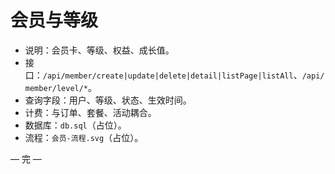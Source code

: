 # 会员与等级

- 说明：会员卡、等级、权益、成长值。
- 接口：`/api/member/create|update|delete|detail|listPage|listAll`、`/api/member/level/*`。
- 查询字段：用户、等级、状态、生效时间。
- 计费：与订单、套餐、活动耦合。
- 数据库：`db.sql`（占位）。
- 流程：`会员-流程.svg`（占位）。

— 完 —
